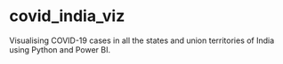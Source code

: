 # covid_india_viz
Visualising COVID-19 cases in all the states and union territories of India using Python and Power BI.
